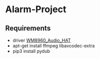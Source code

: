 # Alarm-Project

## Requirements

- driver [WM8960_Audio_HAT](https://www.waveshare.com/wiki/WM8960_Audio_HAT)
- apt-get install ffmpeg libavcodec-extra
- pip3 install pydub
